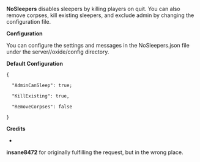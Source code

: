 **NoSleepers** disables sleepers by killing players on quit. You can also remove corpses, kill existing sleepers, and exclude admin by changing the configuration file.

**Configuration**

You can configure the settings and messages in the NoSleepers.json file under the server/<identity>/oxide/config directory.

**Default Configuration**

````
{

  "AdminCanSleep": true;

  "KillExisting": true,

  "RemoveCorpses": false

}
````


**Credits**


* 
**insane8472** for originally fulfilling the request, but in the wrong place.